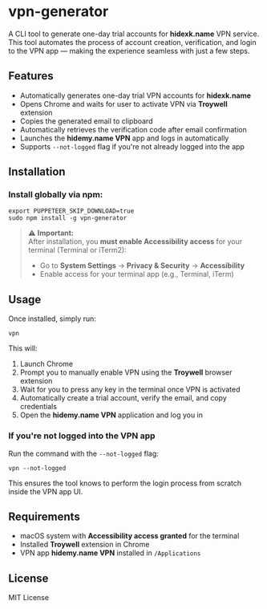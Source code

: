 # vpn-generator

A CLI tool to generate one-day trial accounts for **hidexk.name** VPN service. This tool automates the process of account creation, verification, and login to the VPN app — making the experience seamless with just a few steps.

## Features

- Automatically generates one-day trial VPN accounts for **hidexk.name**
- Opens Chrome and waits for user to activate VPN via **Troywell** extension
- Copies the generated email to clipboard
- Automatically retrieves the verification code after email confirmation
- Launches the **hidemy.name VPN** app and logs in automatically
- Supports `--not-logged` flag if you're not already logged into the app

## Installation

### Install globally via npm:

```
export PUPPETEER_SKIP_DOWNLOAD=true
sudo npm install -g vpn-generator
```

> ⚠️ **Important:**  
> After installation, you **must enable Accessibility access** for your terminal (Terminal or iTerm2):
>
> - Go to **System Settings** → **Privacy & Security** → **Accessibility**
> - Enable access for your terminal app (e.g., Terminal, iTerm)

## Usage

Once installed, simply run:

```
vpn
```

This will:

1. Launch Chrome
2. Prompt you to manually enable VPN using the **Troywell** browser extension
3. Wait for you to press any key in the terminal once VPN is activated
4. Automatically create a trial account, verify the email, and copy credentials
5. Open the **hidemy.name VPN** application and log you in

### If you're not logged into the VPN app

Run the command with the `--not-logged` flag:

```
vpn --not-logged
```

This ensures the tool knows to perform the login process from scratch inside the VPN app UI.

## Requirements

- macOS system with **Accessibility access granted** for the terminal
- Installed **Troywell** extension in Chrome
- VPN app **hidemy.name VPN** installed in `/Applications`

## License

MIT License
